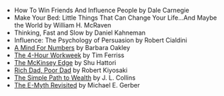 * How To Win Friends And Influence People by Dale Carnegie
* Make Your Bed: Little Things That Can Change Your Life...And Maybe the World by William H. McRaven
* Thinking, Fast and Slow by Daniel Kahneman
* Influence: The Psychology of Persuasion by Robert Cialdini
* [A Mind For Numbers](books/a_mind_for_numbers.md) by Barbara Oakley
* [The 4-Hour Workweek](books/the_4_hour_workweek.md) by Tim Ferriss
* [The McKinsey Edge](books/the_mckinsey_edge.md) by Shu Hattori
* [Rich Dad, Poor Dad](books/rich_dad_poor_dad.md) by Robert Kiyosaki
* [The Simple Path to Wealth](books/the_simple_path_to_wealth.md) by J. L. Collins
* [The E-Myth Revisited](books/the_e_myth_revisited.md) by Michael E. Gerber
